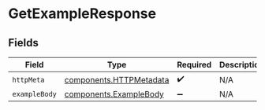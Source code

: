 # GetExampleResponse


## Fields

| Field                                                              | Type                                                               | Required                                                           | Description                                                        |
| ------------------------------------------------------------------ | ------------------------------------------------------------------ | ------------------------------------------------------------------ | ------------------------------------------------------------------ |
| `httpMeta`                                                         | [components.HTTPMetadata](../../models/components/httpmetadata.md) | :heavy_check_mark:                                                 | N/A                                                                |
| `exampleBody`                                                      | [components.ExampleBody](../../models/components/examplebody.md)   | :heavy_minus_sign:                                                 | N/A                                                                |